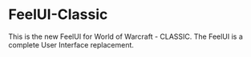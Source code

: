 # FeelUI-Classic
This is the new FeelUI for World of Warcraft - CLASSIC. The FeelUI is a complete User Interface replacement. 
